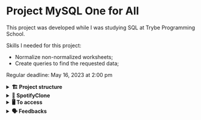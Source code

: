 # Project MySQL One for All

This project was developed while I was studying SQL at Trybe Programming School.

Skills I needed for this project:

- Normalize non-normalized worksheets;
- Create queries to find the requested data;

Regular deadline: May 16, 2023 at 2:00 pm

<details>
  <summary><strong>🏗 Project structure</strong></summary><br />

In the challenges folder, there are files called desafioN.sql, each N equals the number of the challenge I performed.

</details>

<details>
  <summary><strong>🎲 SpotifyClone</strong></summary><br />

In the *SpotifyClone-Non-NormalizedTable.xlsx* file, you can see a spreadsheet with the initial tables.

**Note:** The actual Spotify database is much more complete and complex than the one shown below. This is just a database simulating the original.

As VS Code does not natively support opening spreadsheets, you need to have some specific software for this, here are some suggestions:

- LibreOffice Calc (Linux);
- Numbers (Mac OS);
- Google Sheets to use in the browser;
- Extension for VS Code as Excel Viewer;

After normalization, the database tables were created in the desafio1.sql file.

The desafio1.json configuration file has been adjusted to map which table and column contains the necessary information for Trybe's automated assessment.

</details>

<details>
  <summary><strong>🖥️ To access</strong></summary><br />

1 - Clone the repository:
`git@github.com:VicSales28/project-mysql-one-for-all.git`

2 - Enter the repository folder you just cloned.

You must be using node version 16 (or higher).

To check your version, use the command:
`nvm --version`

3 - Quick start with just one MySQL container:

```bash
npm install
docker run -p 3306:3306 --name mysql_8 -e MYSQL_ROOT_PASSWORD=password --platform=linux/amd64 -d mysql:8.0.23 mysqld --default-authentication-plugin=mysql_native_password
MYSQL_USER=root MYSQL_PASSWORD=password MYSQL_HOSTNAME=localhost npm test # roda todos os testes
MYSQL_USER=root MYSQL_PASSWORD=password MYSQL_HOSTNAME=localhost npm test -- -t "01" # rodando apenas o teste do requisito 01
```

or

🐳 Quickstart with Docker Compose

```bash
docker-compose up -d
docker exec -it one_for_all bash
npm test # roda todos os testes
npm test -- -t "01" # rodando apenas o teste do requisito 01
```

</details>

<details>
  <summary><strong>🗣 Feedbacks</strong></summary><br />
  
_Give me feedbacks, I'm open to new ideas_ 😉

</details>

